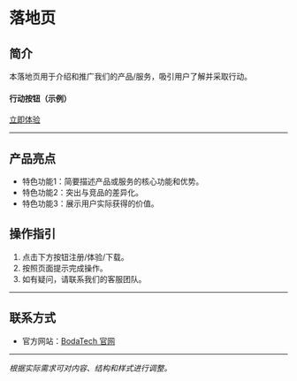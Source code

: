 # 落地页

## 简介

本落地页用于介绍和推广我们的产品/服务，吸引用户了解并采取行动。

#### 行动按钮（示例）

[立即体验](https://github.io/az168999/ops)

---

## 产品亮点

- 特色功能1：简要描述产品或服务的核心功能和优势。
- 特色功能2：突出与竞品的差异化。
- 特色功能3：展示用户实际获得的价值。


<!-- 
## 用户评价

> “这里可以放一条用户的正面评价，增强说服力。”  
> —— 用户名
注释结束 -->


## 操作指引

1. 点击下方按钮注册/体验/下载。
2. 按照页面提示完成操作。
3. 如有疑问，请联系我们的客服团队。

---

## 联系方式

- 官方网站：[BodaTech 官网](https://github.io/az168999)


<!--
## 暂时注释邮箱
- 客服邮箱：support@tiktok.com
注释结束 -->

<!-- 
 微信公众号暂时注释
- 微信公众号：yourwechat
注释结束 -->

---

*根据实际需求可对内容、结构和样式进行调整。*
